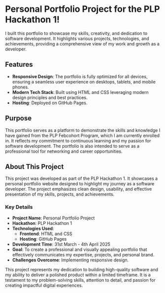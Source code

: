 
# Personal Portfolio Project for the PLP Hackathon 1!

I built this portfolio to showcase my skills, creativity, and dedication to software development. It highlights various projects, technologies, and achievements, providing a comprehensive view of my work and growth as a developer.

## Features
- **Responsive Design**: The portfolio is fully optimized for all devices, ensuring a seamless user experience on desktops, tablets, and mobile phones.
- **Modern Tech Stack**: Built using HTML and CSS leveraging modern design principles and best practices.
- **Hosting**: Deployed on GitHub Pages.

## Purpose
This portfolio serves as a platform to demonstrate the skills and knowledge I have gained from the PLP Febcohort Program, which I am currently enrolled in. It reflects my commitment to continuous learning and my passion for software development. The portfolio is also intended to serve as a professional tool for networking and career opportunities.

## About This Project
This project was developed as part of the PLP Hackathon 1. It showcases a personal portfolio website designed to highlight my journey as a software developer. The project emphasizes clean design, usability, and effective presentation of my skills, projects, and achievements.

### Key Details
- **Project Name**: Personal Portfolio Project
- **Hackathon**: PLP Hackathon 1
- **Technologies Used**: 
    - **Frontend**: HTML and CSS
    - **Hosting**: GitHub Pages
- **Development Time**: 31st March - 4th April 2025
- **Goal**: To create a professional and visually appealing portfolio that effectively communicates my expertise, projects, and personal brand.
- **Challenges Overcome**: Implementing responsive design.

This project represents my dedication to building high-quality software and my ability to deliver a polished product within a limited timeframe. It is a testament to my problem-solving skills, attention to detail, and passion for creating impactful digital experiences.